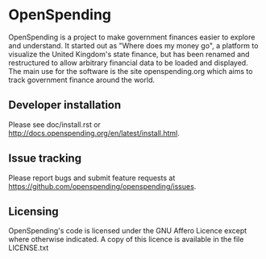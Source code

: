 # OpenSpending

OpenSpending is a project to make government finances easier to explore
and understand. It started out as "Where does my money go", a platform 
to visualize the United Kingdom's state finance, but has been renamed 
and restructured to allow arbitrary financial data to be loaded and 
displayed. The main use for the software is the site openspending.org
which aims to track government finance around the world.

## Developer installation

Please see doc/install.rst or http://docs.openspending.org/en/latest/install.html.

## Issue tracking

Please report bugs and submit feature requests at https://github.com/openspending/openspending/issues.

## Licensing

OpenSpending's code is licensed under the GNU Affero Licence except where
otherwise indicated. A copy of this licence is available in the file
LICENSE.txt
